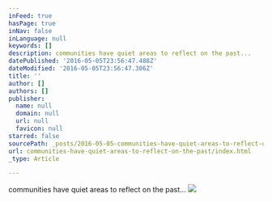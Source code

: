```yaml
---
inFeed: true
hasPage: true
inNav: false
inLanguage: null
keywords: []
description: communities have quiet areas to reflect on the past...
datePublished: '2016-05-05T23:56:47.488Z'
dateModified: '2016-05-05T23:56:47.306Z'
title: ''
author: []
authors: []
publisher:
  name: null
  domain: null
  url: null
  favicon: null
starred: false
sourcePath: _posts/2016-05-05-communities-have-quiet-areas-to-reflect-on-the-past.md
url: communities-have-quiet-areas-to-reflect-on-the-past/index.html
_type: Article

---
```

communities have quiet areas to reflect on the past...
![](https://the-grid-user-content.s3-us-west-2.amazonaws.com/4ee38511-8085-468f-904d-786698b85416.jpg)